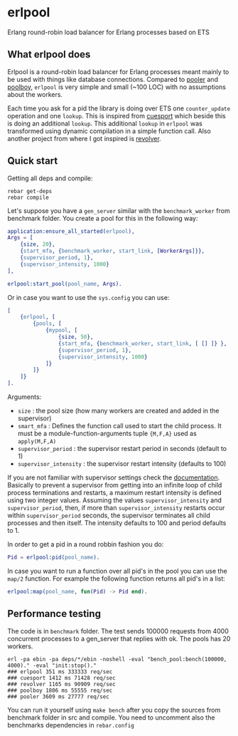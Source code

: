 erlpool
================

Erlang round-robin load balancer for Erlang processes based on ETS

What erlpool does
-----------

Erlpool is a round-robin load balancer for Erlang processes meant mainly to be used with things like database connections. 
Compared to [pooler][3] and [poolboy][4], `erlpool` is very simple and small (~100 LOC) with no assumptions about the workers.

Each time you ask for a pid the library is doing over ETS one `counter_update` operation and one `lookup`. This is inspired
from [cuesport][2] which beside this is doing an additional `lookup`. This additional `lookup` in `erlpool` was transformed using 
dynamic compilation in a simple function call. Also another project from where I got inspired is [revolver][1]. 

Quick start
-----------

Getting all deps and compile:

```
rebar get-deps
rebar compile
```

Let's suppose you have a `gen_server` similar with the `benchmark_worker` from benchmark folder. You create a pool for this in the following way:

```erlang 
application:ensure_all_started(erlpool),
Args = [
    {size, 20},
    {start_mfa, {benchmark_worker, start_link, [WorkerArgs]}},
    {supervisor_period, 1},
    {supervisor_intensity, 1000}
],

erlpool:start_pool(pool_name, Args).
```

Or in case you want to use the `sys.config` you can use:

```erlang
[
    {erlpool, [
        {pools, [
            {mypool, [
                {size, 50},
                {start_mfa, {benchmark_worker, start_link, [ [] ]} },
                {supervisor_period, 1},
                {supervisor_intensity, 1000}
            ]}
        ]}
    ]}
].
```

Arguments:

- `size` : the pool size (how many workers are created and added in the supervisor)
- `smart_mfa` : Defines the function call used to start the child process. It must be a module-function-arguments tuple `{M,F,A}` used as `apply(M,F,A)`
- `supervisor_period` : the supervisor restart period in seconds (default to 1)
- `supervisor_intensity` : the supervisor restart intensity (defaults to 100)

If you are not familiar with supervisor settings check the [documentation][5]. Basically to prevent a supervisor from getting 
into an infinite loop of child process terminations and restarts, a maximum restart intensity is defined using two integer values. 
Assuming the values `supervisor_intensity` and `supervisor_period`, then, if more than `supervisor_intensity` restarts occur within 
`supervisor_period` seconds, the supervisor terminates all child processes and then itself. The intensity defaults to 100 and period defaults to 1.

In order to get a pid in a round robbin fashion you do:

```erlang
Pid = erlpool:pid(pool_name).
```

In case you want to run a function over all pid's in the pool you can use the `map/2` function. For example the following
function returns all pid's in a list:

```erlang
erlpool:map(pool_name, fun(Pid) -> Pid end).
```

Performance testing
-----------

The code is in `benchmark` folder. The test sends 100000 requests from 4000 concurrent processes to a gen_server that 
replies with ok. The pools has 20 workers.

```
erl -pa ebin -pa deps/*/ebin -noshell -eval "bench_pool:bench(100000, 4000)." -eval "init:stop()."
### erlpool 351 ms 333333 req/sec 
### cuesport 1412 ms 71428 req/sec 
### revolver 1165 ms 90909 req/sec 
### poolboy 1806 ms 55555 req/sec 
### pooler 3609 ms 27777 req/sec 
```

You can run it yourself using `make bench` after you copy the sources from benchmark folder in src and compile. 
You need to uncomment also the benchmarks dependencies in `rebar.config`

[1]:https://github.com/odo/revolver
[2]:https://github.com/esl/cuesport
[3]:https://github.com/seth/pooler
[4]:https://github.com/devinus/poolboy
[5]:http://erlang.org/doc/man/supervisor.html
